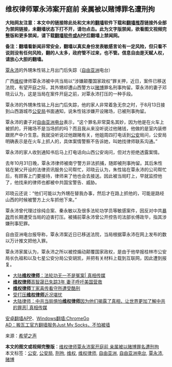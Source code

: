  <h2>维权律师覃永沛案开庭前 亲属被以赌博罪名遭刑拘</h2> <p class="notice"><b>大陆网友注意：本文中的链接除此处和文末的<a href="https://github.com/bannedbook/fanqiang" >翻墙</a>软件下载和<a href="https://github.com/killgcd/justmysocks/blob/master/README.md">翻墙推荐</a>链接外全部为禁网链接，未翻墙状态下打不开，请勿点击。此为文字版禁闻，欲看图文视频完整版和更多禁闻，请下载<a href="https://github.com/bannedbook/fanqiang">翻墙软件或APP</a>后翻墙上禁闻网。</p><p>备注：翻墙看新闻非常安全，翻墙以真实身份发表敏感言论有一定风险，但只看不说则没有任何风险，翻的人太多，政府管不过来，也不管。信息自由是天赋人权，请放心大胆的翻墙。</b></p>  <div class="entry"> <p id="conimg"><a href="https://www.bannedbook.org/bnews/tag/%E8%A6%83%E6%B0%B8%E6%B2%9B/" class="st_tag internal_tag" rel="tag" title="标签 覃永沛 下的日志">覃永沛</a>的外甥朱性铭上月出门后失踪（<a href="https://www.bannedbook.org/bnews/tag/%e8%87%aa%e7%94%b1%e4%ba%9a%e6%b4%b2/" class="st_tag internal_tag" rel="tag" title="标签 自由亚洲 下的日志">自由亚洲</a>电台）</p> <p>广西<span class='wp_keywordlink_affiliate'><a href="https://www.bannedbook.org/bnews/weiquan/" title="维权" target="_blank">维权</a></span>律师覃永沛被中共当局以“涉嫌颠覆国家政权”罪关押，近日，案件已移送法院，有望开庭之际，其外甥却遭山西警方以<a href="https://www.bannedbook.org/bnews/tag/%E8%B5%8C%E5%8D%9A/" class="st_tag internal_tag" rel="tag" title="标签 赌博 下的日志">赌博</a>罪名刑事拘留。覃永沛的妻子邓晓云认为，这是当局在案件开庭之前，对覃永沛打压的一种手段。</p> <p>覃永沛的外甥朱性铭上月出门后失踪，他的家人非常着急无奈之时，于8月13日接到山西潞城市<a href="https://www.bannedbook.org/bnews/tag/%e5%85%ac%e5%ae%89%e5%b1%80/" class="st_tag internal_tag" rel="tag" title="标签 公安局 下的日志">公安局</a>书面通知，说朱性铭涉嫌开设赌场，已被刑事拘留。</p>  <p>覃永沛的妻子对<a href="https://www.bannedbook.org/bnews/tag/%e8%87%aa%e7%94%b1%e4%ba%9a%e6%b4%b2%e7%94%b5%e5%8f%b0/" class="st_tag internal_tag" rel="tag" title="标签 自由亚洲电台 下的日志">自由亚洲电台</a>表示，“这个罪名非常莫名其妙，因为他是在火车上被抓的，开赌场不是当场抓的吗？而且我从来没听说过他赌钱，他做的是室内装修跟房产中介生意。我就没听说过他跟赌有关，他姐周四打电话到<a href="https://www.bannedbook.org/bnews/tag/%e5%85%ac%e5%ae%89/" class="st_tag internal_tag" rel="tag" title="标签 公安 下的日志">公安</a>局问，公安局明确表示是在火车上抓人的，具体案情警察不告诉她，叫她找律师联系沟通。”</p> <p>覃永沛的家人收到通知书后马上打电话向山西公安询问，但对方拒绝透露案情。</p> <p>去年10月31日晚，覃永沛律师被南宁警方非法抓捕，随即被刑事拘留。其后朱性铭在舅父开设的法律资讯服务公司帮忙，邓晓云认为，朱性铭在覃永沛的公司帮忙后，有顾客上门要接待，律师来了他也会去接送。因此被当局盯上，早就监控他了，他找来的律师也都被中共国宝警告、威胁。</p>  <p>邓晓云还说：“他们可能以为外甥在替我办事，然后才在路上抓他的，可能是路经山西的时候被警方上火车抓他下来。”</p> <p>覃永沛曾代理过徐纯合案、秦永敏以及很多法轮功学员等敏感案件，因反对中共<span class='wp_keywordlink'><a href="https://www.bannedbook.org/forum11/topic276.html" title="禁片：评中国共产党的暴政" target="_blank">暴政</a></span>而长期遭受当局的迫害打压。被捕前覃永沛曾公开控告司法部长傅政华，指其涉嫌刑事犯罪。</p> <p>自由亚洲电台报导称，覃永沛案近日已移送法院，当局根据覃永沛在网上发布的数以万计推文把他入罪。</p>  <p>覃永沛家属认为，覃永沛之所以被控煽动颠覆国家政权，是由于他举报桂林市公安局长仇祖和以及七星公安分局公安胡凯，并把有关材料上载到互联网，因此遭到报复。</p> <ul class='op-related-articles' title='相关阅读'> <li><a href='https://www.bannedbook.org/bnews/bannedvideo/20200816/1380746.html' target='_blank'>大陆<b>维权律师</b>：法轮功无一不是冤案| 真相传媒</a></li> <li><a href='https://www.bannedbook.org/bnews/comments/20200815/1380644.html' target='_blank'><b>维权律师</b>高智晟已失踪3年 妻子呼吁美国营救</a></li> <li><a href='https://www.bannedbook.org/bnews/headline/20200721/1364234.html' target='_blank'> <b>维权律师</b>丁家喜传看守所遭受酷刑</a></li> <li><a href='https://www.bannedbook.org/bnews/headline/20200721/1363705.html' target='_blank'>受打压<b>维权律师</b>近况堪忧</a></li> <li><a href='https://www.bannedbook.org/bnews/bannedvideo/20200713/1360132.html' target='_blank'>大陆律师：中共当局惧怕<b>维权律师</b>因为他们揭露了真相，让世界更加了解中共的罪恶| 真相传媒</a></li> </ul> <div class="texttj"> <a href="https://github.com/bannedbook/fanqiang/wiki/%E7%A6%81%E9%97%BB%E7%BD%91%E5%AE%89%E5%8D%93%E7%BF%BB%E5%A2%99%E6%96%B0%E9%97%BBAPP" target="_blank">安卓翻墙APP</a>、<a href="https://github.com/bannedbook/fanqiang/wiki/Chrome%E4%B8%80%E9%94%AE%E7%BF%BB%E5%A2%99%E5%8C%85" target="_blank">Windows翻墙:ChromeGo</a><br/> <a href="https://github.com/killgcd/justmysocks/blob/master/README.md" target="_blank">AD：搬瓦工官方翻墙服务Just My Socks，不怕被墙</a> </div><p> 来源：<span class='wp_keywordlink_affiliate'><a href="https://www.soundofhope.org" title="希望之声" target="_blank">希望之声</a></span> </p><a name='sharetosocial'></a>         <div><b>本文的图文或视频完整版</b>：<a href='https://www.bannedbook.org/bnews/cbnews/20200816/1380862.html'>维权律师覃永沛案开庭前 亲属被以赌博罪名遭刑拘</a></div>  </div><!--END ENTRY--> <div class="postfooter"> <div>本文标签：<a href="https://www.bannedbook.org/bnews/tag/%e5%85%ac%e5%ae%89/" rel="tag">公安</a>, <a href="https://www.bannedbook.org/bnews/tag/%e5%85%ac%e5%ae%89%e5%b1%80/" rel="tag">公安局</a>, <a href="https://www.bannedbook.org/bnews/tag/%E5%88%91%E6%8B%98/" rel="tag">刑拘</a>, <a href="https://www.bannedbook.org/bnews/tag/%E7%BB%B4%E6%9D%83/" rel="tag">维权</a>, <a href="https://www.bannedbook.org/bnews/tag/%e7%bb%b4%e6%9d%83%e5%be%8b%e5%b8%88/" rel="tag">维权律师</a>, <a href="https://www.bannedbook.org/bnews/tag/%e8%87%aa%e7%94%b1%e4%ba%9a%e6%b4%b2/" rel="tag">自由亚洲</a>, <a href="https://www.bannedbook.org/bnews/tag/%e8%87%aa%e7%94%b1%e4%ba%9a%e6%b4%b2%e7%94%b5%e5%8f%b0/" rel="tag">自由亚洲电台</a>, <a href="https://www.bannedbook.org/bnews/tag/%E8%A6%83%E6%B0%B8%E6%B2%9B/" rel="tag">覃永沛</a>, <a href="https://www.bannedbook.org/bnews/tag/%E8%B5%8C%E5%8D%9A/" rel="tag">赌博</a></div>  </div><!--END POSTFOOTER--> 